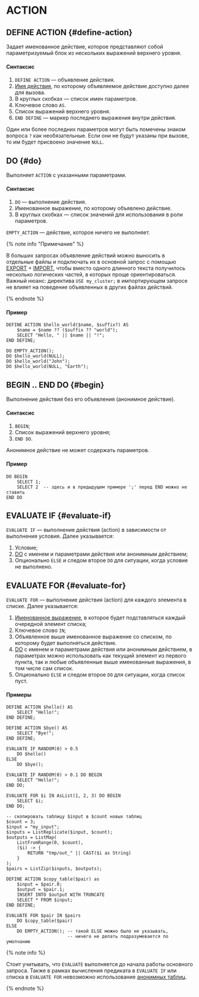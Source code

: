 # ACTION

## DEFINE ACTION {#define-action}

Задает именованное действие, которое представляют собой параметризуемый блок из нескольких выражений верхнего уровня.

#### Синтаксис

1. `DEFINE ACTION` — объявление действия.
1. [Имя действия](expressions.md#named-nodes), по которому объявляемое действие доступно далее для вызова.
1. В круглых скобках — список имен параметров.
1. Ключевое слово `AS`.
1. Список выражений верхнего уровня.
1. `END DEFINE` — маркер последнего выражения внутри действия.

Один или более последних параметров могут быть помечены знаком вопроса `?` как необязательные. Если они не будут указаны при вызове, то им будет присвоено значение `NULL`.

## DO {#do}

Выполняет `ACTION` с указанными параметрами.

#### Синтаксис
1. `DO` — выполнение действия.
1. Именованное выражение, по которому объявлено действие.
1. В круглых скобках — список значений для использования в роли параметров.

`EMPTY_ACTION` — действие, которое ничего не выполняет.

{% note info "Примечание" %}

В больших запросах объявление действий можно выносить в отдельные файлы и подключать их в основной запрос с помощью [EXPORT](export_import.md#export) + [IMPORT](export_import.md#import), чтобы вместо одного длинного текста получилось несколько логических частей, в которых проще ориентироваться. Важный нюанс: директива `USE my_cluster;` в импортирующем запросе не влияет на поведение объявленных в других файлах действий.

{% endnote %}


#### Пример

```yql
DEFINE ACTION $hello_world($name, $suffix?) AS
    $name = $name ?? ($suffix ?? "world");
    SELECT "Hello, " || $name || "!";
END DEFINE;

DO EMPTY_ACTION();
DO $hello_world(NULL);
DO $hello_world("John");
DO $hello_world(NULL, "Earth");
```



## BEGIN .. END DO {#begin}

Выполнение действия без его объявления (анонимное действие).

#### Синтаксис
1. `BEGIN`;
1. Список выражений верхнего уровня;
1. `END DO`.

Анонимное действие не может содержать параметров.

#### Пример

```yql
DO BEGIN
    SELECT 1;
    SELECT 2  -- здесь и в предыдущем примере ';' перед END можно не ставить
END DO
```


## EVALUATE IF {#evaluate-if}

`EVALUATE IF` — выполнение действия (action) в зависимости от выполнения условия. Далее указывается:

1. Условие;
2. [DO](#do) с именем и параметрами действия или анонимным действием;
3. Опционально `ELSE` и следом второе `DO` для ситуации, когда условие не выполнено.

## EVALUATE FOR {#evaluate-for}

`EVALUATE FOR` — выполнение действия (action) для каждого элемента в списке. Далее указывается:

1. [Именованное выражение](expressions.md#named-nodes), в которое будет подставляться каждый очередной элемент списка;
2. Ключевое слово `IN`;
3. Объявленное выше именованное выражение со списком, по которому будет выполняться действие.
4. [DO](#do) с именем и параметрами действия или анонимным действием, в параметрах можно использовать как текущий элемент из первого пункта, так и любые объявленные выше именованные выражения, в том числе сам список.
5. Опционально `ELSE` и следом второе `DO` для ситуации, когда список пуст.

#### Примеры

```yql
DEFINE ACTION $hello() AS
    SELECT "Hello!";
END DEFINE;

DEFINE ACTION $bye() AS
    SELECT "Bye!";
END DEFINE;

EVALUATE IF RANDOM(0) > 0.5
    DO $hello()
ELSE
    DO $bye();

EVALUATE IF RANDOM(0) > 0.1 DO BEGIN
    SELECT "Hello!";
END DO;

EVALUATE FOR $i IN AsList(1, 2, 3) DO BEGIN
    SELECT $i;
END DO;
```

```yql
-- скопировать таблицу $input в $count новых таблиц
$count = 3;
$input = "my_input";
$inputs = ListReplicate($input, $count);
$outputs = ListMap(
    ListFromRange(0, $count),
    ($i) -> {
        RETURN "tmp/out_" || CAST($i as String)
    }
);
$pairs = ListZip($inputs, $outputs);

DEFINE ACTION $copy_table($pair) as
    $input = $pair.0;
    $output = $pair.1;
    INSERT INTO $output WITH TRUNCATE
    SELECT * FROM $input;
END DEFINE;

EVALUATE FOR $pair IN $pairs
    DO $copy_table($pair)
ELSE
    DO EMPTY_ACTION(); -- такой ELSE можно было не указывать,
                       -- ничего не делать подразумевается по умолчанию
```

{% note info %}

Стоит учитывать, что `EVALUATE` выполняется до начала работы основного запроса. Также в рамках вычисления предиката в `EVALUATE IF` или списка в `EVALUATE FOR` невозможно использование [анонимных таблиц](./select/temporary-tables.md).

{% endnote %}
